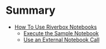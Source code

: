 # Summary

- [How To Use Riverbox Notebooks](./how-to-use-riverbox.md)
    - [Execute the Sample Notebook](./execute-the-sample-notebook.md)
    - [Use an External Notebook Call](./use-an-external-notebook-call.md)
